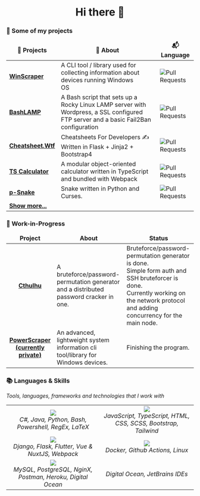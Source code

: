 <h1 align="center">Hi there 👋</h1>

### 📃 Some of my projects

<table align="" style="width: 100%">
    <thead align="center">
    <tr>
        <td><b>🎁 Projects</b></td>
        <td><b>🔖 About</b></td>
        <td><b>📬 Language</b></td>
    </tr>
    </thead>
    <tbody>
        <tr>
        <td><a href="https://github.com/blue-hexagon/WinScraper"><b>WinScraper</b></a></td>
        <td style="">A CLI tool / library used for collecting information about devices running Windows OS&nbsp;&nbsp;&nbsp;&nbsp;&nbsp;&nbsp;&nbsp;&nbsp;&nbsp;&nbsp;&nbsp;&nbsp;&nbsp;&nbsp;&nbsp;&nbsp;&nbsp;&nbsp;&nbsp;&nbsp;&nbsp;&nbsp;&nbsp;</td>
        <td><img alt="Pull Requests"
                 src="https://img.shields.io/github/languages/top/blue-hexagon/WinScraper?style=flat-square&labelColor=343b41"/>
        </td>
    </tr>
    <!--
    <tr>
        <td><a href="https://github.com/blue-hexagon/django-todo"><b>Django Todo</b></a></td>
        <td></td>>
        <td><img alt="Pull Requests"
                 src="https://img.shields.io/github/languages/top/blue-hexagon/django-todo?style=flat-square&labelColor=343b41"/>
        </td>
    </tr>
    -->
     <tr>
        <td><a href="https://github.com/blue-hexagon/BashLamp"><b>BashLAMP</b></a></td>
        <td>A Bash script that sets up a Rocky Linux LAMP server with Wordpress, a SSL configured FTP server and a basic Fail2Ban configuration</td>
        <td><img alt="Pull Requests"
                 src="https://img.shields.io/github/languages/top/blue-hexagon/BashLamp?style=flat-square&labelColor=343b41"/>
        </td>
    </tr>
    <tr>
        <td><a href="https://github.com/blue-hexagon/Cheatsheet"><b>Cheatsheet.Wtf</b></a></td>
        <td>Cheatsheets For Developers ✍ Written in Flask + Jinja2 + Bootstrap4</td>
        <td><img alt="Pull Requests"
                 src="https://img.shields.io/github/languages/top/blue-hexagon/Cheatsheet?style=flat-square&labelColor=343b41"/>
        </td>
    </tr>
    <tr>
        <td><a href="https://github.com/blue-hexagon/TS-Calculator"><b>TS Calculator</b></a></td>
        <td>A modular object-oriented calculator written in TypeScript and bundled with Webpack</td>
        <td><img alt="Pull Requests"
                 src="https://img.shields.io/github/languages/top/blue-hexagon/TS-Calculator?style=flat-square&labelColor=343b41"/>
        </td>
    </tr>
    <tr>
        <td><a href="https://github.com/blue-hexagon/p-Snake"><b>p-Snake</b></a></td>
        <td>Snake written in Python and Curses. </td>
        <td><img alt="Pull Requests"
                 src="https://img.shields.io/github/languages/top/blue-hexagon/p-Snake?style=flat-square&labelColor=343b41"/>
        </td>
    </tr>
    <tr>
        <td><a href="https://github.com/blue-hexagon?tab=repositories"><b>Show more...</b></a></td>
    </tr>
    </tbody>
</table>


### 📃 Work-in-Progress
<table align="" style="width: 100%">
    <thead align="center">
    <tr border: none;>
        <td><b>Project</b></td>
        <td><b>About</b></td>
        <td><b>Status</b></td>
    </tr>
    </thead>
    <tbody>
    <tr>
        <td align="center">
        <a href="https://github.com/blue-hexagon/Cthulhu"><b>Cthulhu</b></a>
        </td>
        <td>
            A bruteforce/password-permutation generator and a distributed password cracker in one.
        </td>
        <td>
            Bruteforce/password-permutation generator is done.<br>Simple form auth and SSH bruteforcer is done.<br>Currently working on the network protocol and adding concurrency for the main node.
        </td>
    </tr>
            <tr>
        <td align="center">
        <a href="https://github.com/blue-hexagon/PowerScraper"><b>PowerScraper (currently private)</b></a>
        </td>
        <td>
An advanced, lightweight system information cli tool/library for Windows devices.
        </td>
        <td>
            Finishing the program.
        </td>
    </tr>
    </tbody>
</table>

### 📚 Languages & Skills
*Tools, languages, frameworks and technologies that I work with*
<table align="center">
<tr>
<td align="center">
<img src="https://skillicons.dev/icons?i=cs,dart,java,python,bash,powershell,regex,latex&theme=light"/>
<br>
<i align="">C#, Java, Python, Bash, Powershell, RegEx, LaTeX</i>
</td>
<td align="center">
<img src="https://skillicons.dev/icons?i=javascript,typescript,html,css,sass,bootstrap,tailwind&theme=light"/>
<br>
<i align="center">JavaScript, TypeScript, HTML, CSS, SCSS, Bootstrap, Tailwind</i>
</td>
</tr>
    
<tr>
<td align="center">
<img src="https://skillicons.dev/icons?i=django,flask,flutter,nuxtjs,webpack&theme=light"/>
<br>
<i align="center">Django, Flask, Flutter, Vue & NuxtJS, Webpack</i>
</td>
<td align="center">
<img src="https://skillicons.dev/icons?i=docker,githubactions,linux&theme=light"/>
<br>
<i align="center"> Docker, Github Actions, Linux</i>
</td>
</tr>
    
<tr>
<td align="center">
<img src="https://skillicons.dev/icons?i=mysql,postgres,nginx,postman,heroku&theme=light"/>
<br>
<i align="center">MySQL, PostgreSQL, NginX, Postman, Heroku, Digital Ocean</i>
</td>
    
<td align="center">

<i align="center">Digital Ocean, JetBrains IDEs</i>
</td>
</tr>
</table>
